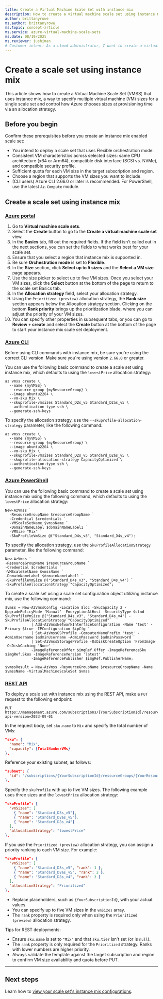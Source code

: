 ```yaml
---
title: Create a Virtual Machine Scale Set with instance mix
description: How to create a virtual machine scale set using instance mix on different platforms. 
author: brittanyrowe 
ms.author: brittanyrowe
ms.topic: concept-article
ms.service: azure-virtual-machine-scale-sets
ms.date: 08/19/2025
ms.reviewer: jushiman
# Customer intent: As a cloud administrator, I want to create a virtual machine scale set using instance mix, so that I can optimize resource allocation with different VM sizes based on my application requirements.
---
```


# Create a scale set using instance mix
This article shows how to create a Virtual Machine Scale Set (VMSS) that uses instance mix, a way to specify multiple virtual machine (VM) sizes for a single scale set and control how Azure chooses sizes at provisioning time via an allocation strategy.

## Before you begin

Confirm these prerequisites before you create an instance mix enabled scale set:

- You intend to deploy a scale set that uses Flexible orchestration mode.
- Consistent VM characteristics across selected sizes: same CPU architecture (x64 or Arm64), compatible disk interface (SCSI vs. NVMe), and compatible security profile.
- Sufficient quota for each VM size in the target subscription and region.
- Choose a region that supports the VM sizes you want to include.
- (CLI users) Azure CLI 2.66.0 or later is recommended. For PowerShell, use the latest `Az.Compute` module.


## Create a scale set using instance mix
### [Azure portal](#tab/portal-1)
1. Go to **Virtual machine scale sets**.
2. Select the **Create** button to go to the **Create a virtual machine scale set** view.
3. In the **Basics** tab, fill out the required fields. If the field isn't called out in the next sections, you can set the fields to what works best for your scale set.
4. Ensure that you select a region that instance mix is supported in.
5. Be sure **Orchestration mode** is set to **Flexible**.
6. In the **Size** section, click **Select up to 5 sizes** and the **Select a VM size** page appears.
7. Use the size picker to select up to five VM sizes. Once you select your VM sizes, click the **Select** button at the bottom of the page to return to the scale set Basics tab.
8. In the **Allocation strategy** field, select your allocation strategy.
9. Using the `Prioritized (preview)` allocation strategy, the **Rank size** section appears below the Allocation strategy section. Clicking on the bottom **Rank priority** brings up the prioritization blade, where you can adjust the priority of your VM sizes.
10. You can specify other properties in subsequent tabs, or you can go to **Review + create** and select the **Create** button at the bottom of the page to start your instance mix scale set deployment.

### [Azure CLI](#tab/cli-1)
Before using CLI commands with instance mix, be sure you're using the correct CLI version. Make sure you're using version `2.66.0` or greater.

You can use the following basic command to create a scale set using instance mix, which defaults to using the `lowestPrice` allocation strategy:
 
```azurecli-interactive
az vmss create \
  --name {myVMSS} \
  --resource-group {myResourceGroup} \
  --image ubuntu2204 \
  --vm-sku Mix \
  --skuprofile-vmsizes Standard_D2s_v5 Standard_D2as_v5 \
  --authentication-type ssh \
  --generate-ssh-keys
```
 
To specify the allocation strategy, use the `--skuprofile-allocation-strategy` parameter, like the following command:
```azurecli-interactive
az vmss create \
  --name {myVMSS} \
  --resource-group {myResourceGroup} \
  --image ubuntu2204 \
  --vm-sku Mix \
  --skuprofile-vmsizes Standard_D2s_v5 Standard_D2as_v5 \
  --skuprofile-allocation-strategy CapacityOptimized \
  --authentication-type ssh \
  --generate-ssh-keys
```
 
### [Azure PowerShell](#tab/powershell-1)
You can use the following basic command to create a scale set using instance mix using the following command, which defaults to using the `lowestPrice` allocation strategy:
 
```azurepowershell-interactive
New-AzVmss `
  -ResourceGroupName $resourceGroupName `
  -Credential $credentials `
  -VMScaleSetName $vmssName `
  -DomainNameLabel $domainNameLabel1 `
  -VMSize "Mix" `
  -SkuProfileVmSize @("Standard_D4s_v3", "Standard_D4s_v4");
```
 
To specify the allocation strategy, use the `SkuProfileAllocationStrategy` parameter, like the following command:
```azurepowershell-interactive
New-AzVmss `
-ResourceGroupName $resourceGroupName `
-Credential $credentials `
-VMScaleSetName $vmssName `
-DomainNameLabel $domainNameLabel1 `
-SkuProfileVmSize @("Standard_D4s_v3", "Standard_D4s_v4") `
-SkuProfileAllocationStrategy "CapacityOptimized";
```
 
To create a scale set using a scale set configuration object utilizing instance mix, use the following command:
```azurepowershell-interactive
$vmss = New-AzVmssConfig -Location $loc -SkuCapacity 2 -UpgradePolicyMode 'Manual' -EncryptionAtHost -SecurityType $stnd -SkuProfileVmSize @("Standard_D4s_v3", "Standard_D4s_v4") -SkuProfileAllocationStrategy "CapacityOptimized"`
            | Add-AzVmssNetworkInterfaceConfiguration -Name 'test' -Primary $true -IPConfiguration $ipCfg `
            | Set-AzVmssOSProfile -ComputerNamePrefix 'test' -AdminUsername $adminUsername -AdminPassword $adminPassword `
            | Set-AzVmssStorageProfile -OsDiskCreateOption 'FromImage' -OsDiskCaching 'None' `
            -ImageReferenceOffer $imgRef.Offer -ImageReferenceSku $imgRef.Skus -ImageReferenceVersion 'latest' `
            -ImageReferencePublisher $imgRef.PublisherName;
 
$vmssResult = New-AzVmss -ResourceGroupName $resourceGroupName -Name $vmssName -VirtualMachineScaleSet $vmss
```

### [REST API](#tab/arm-1)
To deploy a scale set with instance mix using the REST API, make a `PUT` request to the following endpoint:

```http
PUT https://management.azure.com/subscriptions/{YourSubscriptionId}/resourceGroups/{YourResourceGroupName}/providers/Microsoft.Compute/virtualMachineScaleSets/{yourScaleSetName}?api-version=2023-09-01
```

In the request body, set `sku.name` to `Mix` and specify the total number of VMs:

```json
"sku": {
  "name": "Mix",
  "capacity": {TotalNumberVMs}
},
```

Reference your existing subnet, as follows:

```json
"subnet": {
  "id": "/subscriptions/{YourSubscriptionId}/resourceGroups/{YourResourceGroupName}/providers/Microsoft.Network/virtualNetworks/{YourVnetName}/subnets/default"
},
```

Specify the `skuProfile` with up to five VM sizes. The following example uses three sizes and the `lowestPrice` allocation strategy:

```json
"skuProfile": {
  "vmSizes": [
    { "name": "Standard_D8s_v5"},
    { "name": "Standard_D8as_v5"},
    { "name": "Standard_D8s_v4"}
  ],
  "allocationStrategy": "lowestPrice"
},
```

If you use the `Prioritized (preview)` allocation strategy, you can assign a priority ranking to each VM size. For example:

```json
"skuProfile": {
  "vmSizes": [
    { "name": "Standard_D8s_v5", "rank": 1 },
    { "name": "Standard_D8as_v5", "rank": 2 },
    { "name": "Standard_D8s_v4", "rank": 3 }
  ],
  "allocationStrategy": "Prioritized"
},
```

- Replace placeholders, such as `{YourSubscriptionId}`, with your actual values.
- You can specify up to five VM sizes in the `vmSizes` array.
- The `rank` property is required only when using the `Prioritized (preview)` allocation strategy.

Tips for REST deployments:

- Ensure `sku.name` is set to `"Mix"` and that `sku.tier` isn't set (or is `null`).
- The `rank` property is only required for the `Prioritized` strategy. Ranks with lower numbers are higher priority.
- Always validate the template against the target subscription and region to confirm VM size availability and quota before PUT.

---

## Next steps
Learn how to [view your scale set's instance mix configurations](instance-mix-view.md).